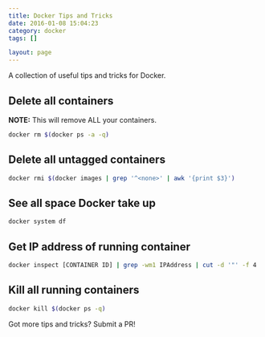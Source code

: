 ```yaml
---
title: Docker Tips and Tricks
date: 2016-01-08 15:04:23
category: docker
tags: []

layout: page
---
```


A collection of useful tips and tricks for Docker.

## Delete all containers

**NOTE:** This will remove ALL your containers.

```sh
docker rm $(docker ps -a -q)
```

## Delete all untagged containers

```sh
docker rmi $(docker images | grep '^<none>' | awk '{print $3}')
```

## See all space Docker take up

```sh
docker system df
```

## Get IP address of running container

```sh
docker inspect [CONTAINER ID] | grep -wm1 IPAddress | cut -d '"' -f 4
```

## Kill all running containers

```sh
docker kill $(docker ps -q)
```

Got more tips and tricks? Submit a PR!

